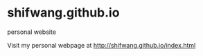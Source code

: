 # shifwang.github.io
personal website

Visit my personal webpage at http://shifwang.github.io/index.html
